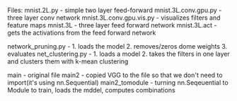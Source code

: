 Files:
mnist.2L.py - simple two layer feed-forward
mnist.3L.conv.gpu.py - three layer conv network
mnist.3L.conv.gpu.vis.py - visualizes filters and feature maps
mnist.3L - three layer feed forward network
mnist.3L.act - gets the activations from the feed forward network


network_pruning.py - 1. loads the model 2. removes/zeros dome weights 3. evaluates
net_clustering.py - 1. loads a model 2. takes the filters in one layer and clusters them with k-mean clustering


main  - original file
main2 - copied VGG to the file so that we don't need to import(it's using nn.Sequential)
main2_tomodule - turning nn.Seqeuential to Module to train, loads the mddel, computes combinations

